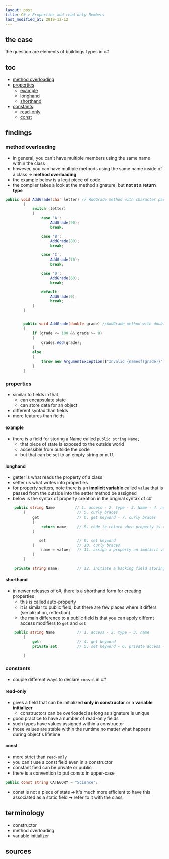 ```yaml
---
layout: post
title: C# > Properties and read-only Members
last_modified_at: 2019-12-12
---
```

## the case	
the question are elements of buildings types in c#

## toc
<!-- TOC -->

- [method overloading](#method-overloading)
- [properties](#properties)
    - [example](#example)
    - [longhand](#longhand)
    - [shorthand](#shorthand)
- [constants](#constants)
    - [read-only](#read-only)
    - [const](#const)

<!-- /TOC -->

## findings
### method overloading
* in general, you can't have multiple members using the same name within the class
* however, you can have multiple methods using the same name inside of a class ➔ **method overloading**
* the example below is a legit piece of code
* the compiler takes a look at the method signature, but **not at a return type**

```c#
public void AddGrade(char letter) // AddGrade method with character parameter
        {
            switch (letter)
            {
                case 'A':
                    AddGrade(90);
                    break;

                case 'B':
                    AddGrade(80);
                    break;

                case 'C':
                    AddGrade(70);
                    break;

                case 'D':
                    AddGrade(60);
                    break;

                default:
                    AddGrade(0);
                    break;
            }
        }


        public void AddGrade(double grade) //AddGrade method with double parameter
        {
            if (grade <= 100 && grade >= 0)
            {
                grades.Add(grade);
            }
            else
            {
                throw new ArgumentException($"Invalid {nameof(grade)}");
            }
        }

```
### properties
* similar to fields in that
    * can encapsulate state
    * can store data for an object
* different syntax than fields
* more features than fields

#### example
* there is a field for storing a Name called `public string Name;`
    * that piece of state is exposed to the outside world
    * accessible from outside the code
    * but that can be set to an empty string or `null`

#### longhand
* getter is what reads the property of a class
* setter us what writes into properties
* for property setters, note there is an **implicit variable** called `value` that is passed from the outside into the setter method be assigned
* below is the syntax of property creation in the original syntax of c#

```c#
    public string Name         // 1. access - 2. type - 3. Name - 4. no parameters
        {                       // 5. curly braces
            get                 // 6. get keyword - 7. curly braces
            {
                return name;    // 8. code to return when property is called ➔ e.g. value of a binding
            }

               set              // 9. set keyword
            {                   // 10. curly braces
                name = value;   // 11. assign a property an implicit variable "value"
            }
        }
    
    private string name;        // 12. initiate a backing field storing property values

```

#### shorthand 
* in newer releases of c#, there is a shorthand form for creating properties
    * this is called auto-property
    * it is similar to public field, but there are few places where it differs (serialization, reflextion)
    * the main difference to a public field is that you can apply differnt access modifiers to `get` and `set` 
```c#
    public string Name          // 1. access - 2. type - 3. name
        {
            get;                // 4. get keyword 
            private set;        // 5. set keyword - 6. private access ➔ readonly member
                                
        }
```

### constants
* couple different ways to declare `const`s in c#

#### read-only
* gives a field that can be initialized **only in constructor** or a **variable initializer**
    * constructors can be overloaded as long as signature is unique
* good practice to have a number of read-only fields
* such types have values assigned within a constructor
* those values are stable within the runtime no matter what happens during object's lifetime

#### const
* more strict than `read-only`
* you can't use a const field even in a constructor
* constant field can be private or public
* there is a convention to put consts in upper-case

```c#
public const string CATEGORY = "Science";
```

* const is not a piece of state ➔ it's much more efficient to have this associated as a static field ➔ refer to it with the class

## terminology
* constructor
* method overloading
* variable initializer

 
## sources
